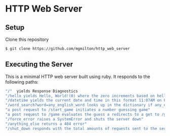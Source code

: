 # HTTP Web Server

## Setup

Clone this repository
```bash
$ git clone https://github.com/mgmilton/http_web_server
```

## Executing the Server
This is a minimal HTTP web server built using ruby. It responds to the following paths:

```bash
"/"  yields Response Diagnostics
"/hello yields Hello, World!(0) where the zero increments based on hello requests"
"/datetime yields the current date and time in this format 11:07AM on Friday, December 21, 2017"
"/word_search?word=any_english_word looks up in the dictionary if any_english_word is a known word"
"a post request to /start_game initiates a number guessing game"
"a post request to /game evaluates the guess a redirects to a get to /game where the number and amount of guesses is returned"
"/force_error raises a SystemError and shuts the server down"
"/anything_else returns a 404 error"
"/shut_down responds with the total amounts of requests sent to the server and closes the server"
```
